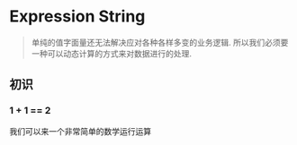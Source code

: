 # Expression String

> 单纯的值字面量还无法解决应对各种各样多变的业务逻辑. 所以我们必须要一种可以动态计算的方式来对数据进行的处理. 

## 初识

### 1 + 1 == 2

我们可以来一个非常简单的数学运行运算